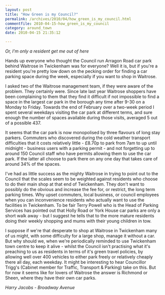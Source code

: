 ```yaml
---
layout: post
title: "How Green is my Council?"
permalink: /archives/2010/04/how_green_is_my_council.html
commentfile: 2010-04-15-how_green_is_my_council
category: around_town
date: 2010-04-15 21:35:12

---
```


*Or, I'm only a resident get me out of here*

Hands up everyone who thought the Council run Arragon Road car park behind Waitrose in Twickenham was for everyone? Well it is, but if you're a resident you're pretty low down on the pecking order for finding a car parking space during the week, especially if you want to shop in Waitrose.

I asked two of the Waitrose management team, if they were aware of the problem. They certainly were. Since late last year Waitrose shoppers have been complaining to them that they find it difficult if not impossible to find a space in the largest car park in the borough any time after 9-30 on a Monday to Friday. Towards the end of February over a two-week period I spent several weekdays visiting the car park at different terms, and sure enough the number of spaces available during those visits, averaged 5 out of a possible 437.

It seems that the car park is now monopolised by three flavours of long stay parkers. Commuters who discovered during the cold weather transport difficulties that it costs relatively little - £8.70p to park from 7am to up until midnight - business users with a parking permit - and not forgetting up to around 150 Council staff who have permits allowing them to use the car park. If the latter all choose to park there on any one day that takes care of around 34% of the spaces.

I've had as little success as the mighty Waitrose in trying to point out to the Council that the scales seem to be weighted against residents who choose to do their main shop at that end of Twickenham. They don't want to possibly do the obvious and increase the fee for, or restrict, the long term parking times. Why upset commuters, local business, or council employees when you can inconvenience residents who actually want to use the facilities in Twickenham. To be fair Terry Powell who is the Head of Parking Services has pointed out that Holly Road or York House car parks are only a short walk away - but I suggest he tells that to the more mature residents doing their weekly shopping and mums with their young children in tow.

I suppose if we're that desperate to shop at Waitrose in Twickenham many of us might, with some difficulty for a large shop, manage it without a car. But why should we, when we're periodically reminded to use Twickenham town centre to keep it alive - whilst the Council isn't practising what it's preaching to us as residents in terms of it's green travel policies, by allowing well over 400 vehicles to either park freely or relatively cheaply there all day, each weekday. It might be interesting to hear Councillor Trigg's (Cabinet member for Traffic, Transport & Parking) take on this. But for now it seems like for lovers of Waitrose the answer is Richmond or Sheen, where they have their own car parks.

<cite>Harry Jacobs - Broadway Avenue</cite>
